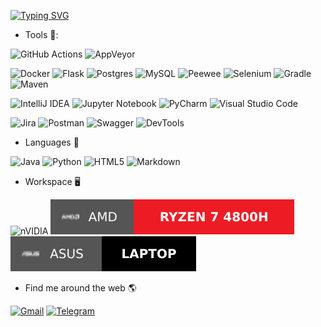 [![Typing SVG](https://readme-typing-svg.herokuapp.com?color=%23F77F2A&center=true&vCenter=true&width=408&lines=Welcome+to+my+GitHub+profile;I+'m+a+Software+QA+Engineer)](https://git.io/typing-svg)


* Tools 💼:

![GitHub Actions](https://img.shields.io/badge/github%20actions-%232671E5.svg?style=for-the-badge&logo=githubactions&logoColor=white)
![AppVeyor](https://img.shields.io/badge/App%20Veyor-%232671E5.svg?style=for-the-badge&logo=appveyor&logoColor=white)

![Docker](https://img.shields.io/badge/docker-%230db7ed.svg?style=for-the-badge&logo=docker&logoColor=white)
![Flask](https://img.shields.io/badge/flask-%23000.svg?style=for-the-badge&logo=flask&logoColor=white)
![Postgres](https://img.shields.io/badge/postgres-%23316192.svg?style=for-the-badge&logo=postgresql&logoColor=white)
![MySQL](https://img.shields.io/badge/mysql-%2300f.svg?style=for-the-badge&logo=mysql&logoColor=white)
![Peewee](https://img.shields.io/badge/Peewee-3982CE?style=for-the-badge&logo=Peewee&logoColor=white)
![Selenium](https://img.shields.io/badge/-selenium-%43B02A?style=for-the-badge&logo=selenium&logoColor=white)
![Gradle](https://img.shields.io/badge/Gradle-02303A.svg?style=for-the-badge&logo=Gradle&logoColor=white)
![Maven](https://img.shields.io/badge/%20Maven-C71A36?style=for-the-badge&logo=%20Maven&logoColor=white)

![IntelliJ IDEA](https://img.shields.io/badge/IntelliJIDEA-000000.svg?style=for-the-badge&logo=intellij-idea&logoColor=white)
![Jupyter Notebook](https://img.shields.io/badge/jupyter-%23FA0F00.svg?style=for-the-badge&logo=jupyter&logoColor=white)
![PyCharm](https://img.shields.io/badge/pycharm-143?style=for-the-badge&logo=pycharm&logoColor=black&color=black&labelColor=green)
![Visual Studio Code](https://img.shields.io/badge/Visual%20Studio%20Code-0078d7.svg?style=for-the-badge&logo=visual-studio-code&logoColor=white)


![Jira](https://img.shields.io/badge/jira-%230A0FFF.svg?style=for-the-badge&logo=jira&logoColor=white)
![Postman](https://img.shields.io/badge/Postman-FF6C37?style=for-the-badge&logo=postman&logoColor=white)
![Swagger](https://img.shields.io/badge/-Swagger-%23Clojure?style=for-the-badge&logo=swagger&logoColor=white)
![DevTools](https://img.shields.io/badge/DevTools%20-EAB300?style=for-the-badge&logo=DevTools%20&logoColor=white)


* Languages 🔭

![Java](https://img.shields.io/badge/java-%23ED8B00.svg?style=for-the-badge&logo=java&logoColor=white)
![Python](https://img.shields.io/badge/python-3670A0?style=for-the-badge&logo=python&logoColor=ffdd54)
![HTML5](https://img.shields.io/badge/html5-%23E34F26.svg?style=for-the-badge&logo=html5&logoColor=white)
![Markdown](https://img.shields.io/badge/markdown-%23000000.svg?style=for-the-badge&logo=markdown&logoColor=white)


* Workspace 🖥️

![nVIDIA](https://img.shields.io/badge/nVIDIA1650-%2376B900.svg?style=for-the-badge&logo=nVIDIA1650&logoColor=white)
  <a href="#"><img src="https://raw.githubusercontent.com/PROxZIMA/PROxZIMA/master/src/tools/processor.svg" alt="AMD Ryzen 7 400H"></a>
  <a href="#"><img src="https://raw.githubusercontent.com/PROxZIMA/PROxZIMA/master/src/tools/laptop.svg" alt="Asus"></a>
</p>

* Find me around the web 🌎

[![Gmail](https://img.shields.io/badge/Gmail-D14836?style=for-the-badge&logo=gmail&logoColor=white)](cerveau305@gmail.com)
[![Telegram](https://img.shields.io/badge/Telegram-2CA5E0?style=for-the-badge&logo=telegram&logoColor=white)](@STRIG555)
